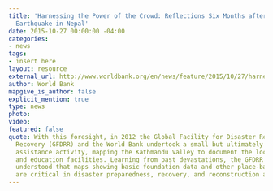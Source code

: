 ```yaml
---
title: 'Harnessing the Power of the Crowd: Reflections Six Months after the Gorkha
  Earthquake in Nepal'
date: 2015-10-27 00:00:00 -04:00
categories:
- news
tags:
- insert here
layout: resource
external_url: http://www.worldbank.org/en/news/feature/2015/10/27/harnessing-the-power-of-the-crowd-reflections-six-months-after-the-gorkha-earthquake-in-nepal
author: World Bank
mapgive_is_author: false
explicit_mention: true
type: news
photo: 
video: 
featured: false
quote: With this foresight, in 2012 the Global Facility for Disaster Reduction and
  Recovery (GFDRR) and the World Bank undertook a small but ultimately critical technical
  assistance activity, mapping the Kathmandu Valley to document the locations of health
  and education facilities. Learning from past devastations, the GFDRR and Bank team
  understood that maps showing basic foundation data and other place-based information
  are critical in disaster preparedness, recovery, and reconstruction activities.
---
```


